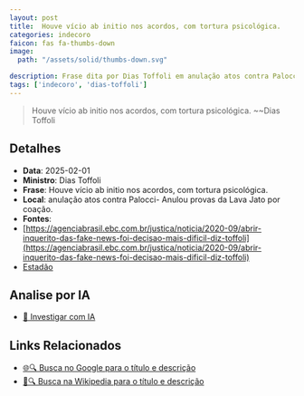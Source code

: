 ```yaml
---
layout: post
title:  Houve vício ab initio nos acordos, com tortura psicológica.
categories: indecoro
faicon: fas fa-thumbs-down
image:
  path: "/assets/solid/thumbs-down.svg"

description: Frase dita por Dias Toffoli em anulação atos contra Palocci- Anulou provas da Lava Jato por coação.
tags: ['indecoro', 'dias-toffoli']
---
```


> Houve vício ab initio nos acordos, com tortura psicológica.
> ~~Dias Toffoli

## Detalhes
- **Data**: 2025-02-01
- **Ministro**: Dias Toffoli
- **Frase**: Houve vício ab initio nos acordos, com tortura psicológica.
- **Local**: anulação atos contra Palocci- Anulou provas da Lava Jato por coação.
- **Fontes**:
- [https://agenciabrasil.ebc.com.br/justica/noticia/2020-09/abrir-inquerito-das-fake-news-foi-decisao-mais-dificil-diz-toffoli](https://agenciabrasil.ebc.com.br/justica/noticia/2020-09/abrir-inquerito-das-fake-news-foi-decisao-mais-dificil-diz-toffoli)
- [Estadão](Estadão)

## Analise por IA
- [🤖 Investigar com IA](https://www.perplexity.ai/search?q=%22Dias%20Toffoli%22%2BHouve%20v%C3%ADcio%20ab%20initio%20nos%20acordos%2C%20com%20tortura%20psicol%C3%B3gica.%2Banula%C3%A7%C3%A3o%20atos%20contra%20Palocci-%20Anulou%20provas%20da%20Lava%20Jato%20por%20coa%C3%A7%C3%A3o.)

## Links Relacionados
- [🌐🔍 Busca no Google para o título e descrição](https://www.google.com/search?q=%22Dias%20Toffoli%22%2BHouve%20v%C3%ADcio%20ab%20initio%20nos%20acordos%2C%20com%20tortura%20psicol%C3%B3gica.%2Banula%C3%A7%C3%A3o%20atos%20contra%20Palocci-%20Anulou%20provas%20da%20Lava%20Jato%20por%20coa%C3%A7%C3%A3o.)
- [📖🔍 Busca na Wikipedia para o título e descrição](https://pt.wikipedia.org/w/index.php?search=%22Dias%20Toffoli%22%2BHouve%20v%C3%ADcio%20ab%20initio%20nos%20acordos%2C%20com%20tortura%20psicol%C3%B3gica.%2Banula%C3%A7%C3%A3o%20atos%20contra%20Palocci-%20Anulou%20provas%20da%20Lava%20Jato%20por%20coa%C3%A7%C3%A3o.)


